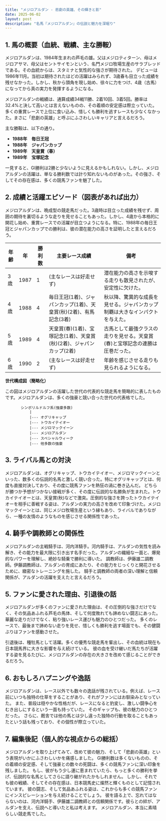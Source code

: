 ```yaml
---
title: "メジロアルダン - 悲劇の英雄、その輝きと影"
date: 2025-06-02
layout: post
description: "名馬『メジロアルダン』の伝説と魅力を深堀り"
---
```


## 1. 馬の概要（血統、戦績、主な勝鞍）

メジロアルダンは、1984年生まれの芦毛の雄。父はメジロティターン、母はメジロアサマ、母父はセントサイモンという、名門メジロ牧場生産のサラブレッドである。その血統からは、スタミナと気性的な強さが期待された。  デビューは1986年11月。当初は期待されたほどの活躍はみられず、3歳春も目立った成績を残せなかった。しかし、秋から頭角を現し始め、徐々に力をつけ、4歳（古馬）になってから真の実力を発揮するようになる。

メジロアルダンの戦績は、通算成績34戦11勝、2着10回、3着5回。勝率は32.4%と決して高いとは言えないものの、その着順の安定感は際立っていた。  多くの重賞レースで上位に食い込み、惜しくも勝利を逃すレースも少なくなかった。まさに「悲劇の英雄」と呼ぶにふさわしいキャリアと言えるだろう。

主な勝鞍は、以下の通り。

* **1988年　毎日王冠**
* **1988年　ジャパンカップ**
* **1989年　天皇賞（春）**
* **1989年　宝塚記念**


一見すると、GI勝利は2勝と少ないように見えるかもしれない。しかし、メジロアルダンの活躍は、単なる勝利数では計り知れないものがあった。その強さ、そしてその存在感は、多くの競馬ファンを魅了した。


## 2. 成績と活躍エピソード（図表があれば出力）

メジロアルダンは、晩成型の競走馬だった。3歳時は目立った成績を残せず、周囲の期待を裏切るような走りを見せることもあった。しかし、4歳から本格的に開花し始め、重賞レースでの活躍が目立つようになる。特に、1988年の毎日王冠とジャパンカップでの勝利は、彼の潜在能力の高さを証明したと言えるだろう。

| 年齢 | 年 | 勝利数 | 主要レース成績 | 備考 |
|---|---|---|---|---|
| 3歳 | 1987 | 1 |  (主なレースは好走せず) | 潜在能力の高さを示唆する走りも散見されたが、安定性に欠けた。 |
| 4歳 | 1988 | 4 | 毎日王冠(1着)、ジャパンカップ(1着)、天皇賞(秋)(2着)、有馬記念(3着) |  秋以降、驚異的な成長を見せる。ジャパンカップ制覇は大きなインパクトを与えた。 |
| 5歳 | 1989 | 4 | 天皇賞(春)(1着)、宝塚記念(1着)、天皇賞(秋)(2着)、ジャパンカップ(2着) |  古馬として最強クラスの走りを見せる。天皇賞(春)と宝塚記念の連勝は圧巻だった。 |
| 6歳 | 1990 | 2 |  (主なレースは好走せず) |  年齢を感じさせる走りも見られるようになる。 |


**世代構成図（簡略化）**

この図はメジロアルダンの活躍した世代の代表的な競走馬を簡略的に表したものです。メジロアルダンは、多くの強豪と競い合った世代の代表格でした。

```
       シンボリルドルフ系(強豪多数)
           |
           |--- オグリキャップ
           |--- トウカイテイオー
           |--- メジロマックイーン
           |--- メジロアルダン
           |--- スペシャルウィーク
           |--- 他多数の強豪
```


## 3. ライバル馬との対決

メジロアルダンは、オグリキャップ、トウカイテイオー、メジロマックイーンといった、数多くの伝説的名馬と激しく競い合った。特にオグリキャップとは、何度も直接対決しており、その度に競馬ファンを熱狂の渦に巻き込んだ。  どちらが勝つか予想がつかない接戦が多く、その度に伝説的な名勝負が生まれた。トウカイテイオーとは、天皇賞(秋)などで激突。圧倒的な強さを誇ったトウカイテイオーを相手に善戦する姿は、アルダンの実力の高さを改めて印象づけた。メジロマックイーンとは、同じメジロ牧場生産という縁もあり、ライバルでありながら、一種の友情のようなものを感じさせる関係性であった。


## 4. 騎手や調教師との関係性

メジロアルダンの主戦騎手は、河内洋騎手。河内騎手は、アルダンの気性を読み解き、その能力を最大限に引き出す名手だった。アルダンの繊細な一面と、爆発的なパワーを理解し、絶妙な騎乗で勝利に導いた。  調教師は、伊藤雄二調教師。伊藤調教師は、アルダンの育成にあたり、その能力をじっくりと開花させるために、緻密なトレーニングを施した。  騎手と調教師の両者の深い理解と信頼関係が、アルダンの活躍を支えたと言えるだろう。


## 5. ファンに愛された理由、引退後の話

メジロアルダンが多くのファンに愛された理由は、その圧倒的な強さだけでなく、その気品あふれる芦毛の馬体、そして何度敗れても諦めない闘志にあった。  華麗な走りだけでなく、粘り強いレース運びも魅力のひとつだった。  多くのレースで、最後まで諦めない走りを見せ、惜しくも勝利を逃す場面でも、その健闘ぶりはファンを感動させた。

引退後は、種牡馬として活躍。多くの優秀な競走馬を輩出し、その血統は現在も日本競馬界に大きな影響を与え続けている。  彼の血を受け継いだ馬たちが活躍する姿を見るたびに、メジロアルダンの存在の大きさを改めて感じることができるだろう。


## 6. おもしろハプニングや逸話

メジロアルダンは、レース以外でも数々の逸話が残されている。例えば、レース前にいつも独特の仕草をすることがあり、それがファンにはお馴染みとなっていた。  また、普段は穏やかな性格だが、レースになると豹変し、激しい闘争心をむき出しにするという一面も持っていた。  そのギャップも、彼の魅力のひとつだった。  さらに、厩舎では他の馬とは少し違った独特の行動を取ることもあったという話も残っており、その個性が際立っていた。


## 7. 編集後記（個人的な視点からの総括）

メジロアルダンを取り上げてみて、改めて彼の魅力、そして「悲劇の英雄」という表現がいかにふさわしいかを痛感しました。  GI勝利数は多くないものの、その着順の安定感、そして強豪との数々の死闘は、多くの競馬ファンに深い印象を残しました。  もし、彼がもう少し運に恵まれていたら、もっと多くの勝利を挙げ、伝説的な名馬としてさらに語り継がれたかもしれません。  しかし、それでも彼の戦績、そしてその存在感は、日本競馬史に燦然と輝くものとして記憶されています。  彼の闘志、そして気品あふれる姿は、これからも多くの競馬ファンにインスピレーションを与え続けることでしょう。  彼を語る上で、忘れてはならないのは、河内洋騎手、伊藤雄二調教師との信頼関係です。彼らとの絆が、アルダンを支え、伝説へと導いたと私は考えます。  メジロアルダン、本当に素晴らしい競走馬でした。
